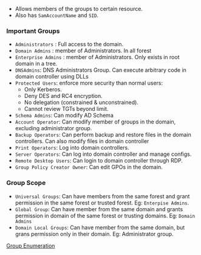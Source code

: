 - Allows members of the groups to certain resource.
- Also has `SamAccountName` and `SID`.
### Important Groups
- `Administrators` : Full access to the domain.
- `Domain Admins` : member of Administrators. In all forest
- `Enterprise Admins` : member of Administrators. Only exists in root domain in a tree.
- `DNSAdmins`: DNS Administrators Group. Can execute arbitrary code in domain controller using DLLs
- `Protected Users`: enforce more security than normal users:
	- Only Kerberos.
	- Deny DES and RC4 encryption.
	- No delegation (constrained & unconstrained).
	- Cannot review TGTs beyond limit.
- `Schema Admins`: Can modify AD Schema
- `Account Operator`: Can modify member of groups in the domain, excluding administrator group.
- `Backup Operators`: Can perform backup and restore files in the domain controllers. Can also modify files in domain controller
- `Print Operators`: Log into domain controllers.
- `Server Operators`: Can log into domain controller and manage configs.
- `Remote Desktop Users`: Can login to domain controller through RDP.
- `Group Policy Creator Owner`: Can edit GPOs in the domain.

### Group Scope
- `Universal Groups`: Can have members from the same forest and grant permission in the same forest or trusted forest. Eg: `Enterpise Admins`.
- `Global Group`: Can have member from the same domain and grants permission in domain of the same forest or trusting domains. Eg: `Domain Admins`
- `Domain Local Groups`:  Can have member from the same domain, but grans permission only in their domain. Eg: Administrator group.

[Group Enumeration](TechLexicon/Penetration%20Testing/Exploitation/Active%20Directory/Domain%20Enumeration/Powershell/Groups.md)